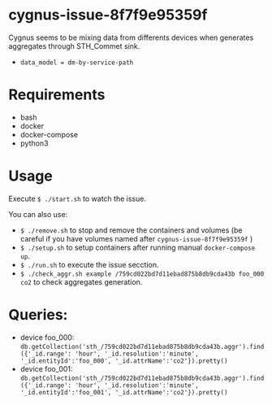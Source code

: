 # cygnus-issue-8f7f9e95359f

Cygnus seems to be mixing data from differents devices when generates aggregates through STH_Commet sink.

- `data_model = dm-by-service-path`

# Requirements
- bash
- docker
- docker-compose
- python3

# Usage

Execute `$ ./start.sh` to watch the issue.

You can also use:
- `$ ./remove.sh` to stop and remove the containers and volumes (be careful if you have volumes named after `cygnus-issue-8f7f9e95359f` )
- `$ ./setup.sh` to setup containers after running manual `docker-compose up`.
- `$ ./run.sh` to execute the issue secction.
- `$ ./check_aggr.sh example /759cd022bd7d11ebad875b8db9cda43b foo_000 co2` to check aggregates generation.

# Queries:
- device foo_000: `db.getCollection('sth_/759cd022bd7d11ebad875b8db9cda43b.aggr').find({'_id.range': 'hour', '_id.resolution':'minute', '_id.entityId':'foo_000', '_id.attrName':'co2'}).pretty()`
- device foo_001: `db.getCollection('sth_/759cd022bd7d11ebad875b8db9cda43b.aggr').find({'_id.range': 'hour', '_id.resolution':'minute', '_id.entityId':'foo_001', '_id.attrName':'co2'}).pretty()`
